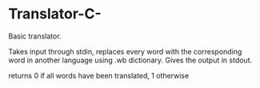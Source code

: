 # Translator-C-

Basic translator.

Takes input through stdin, replaces every word with the corresponding word in another language using .wb dictionary.
Gives the output in stdout.

returns 0 if all words have been translated, 1 otherwise
